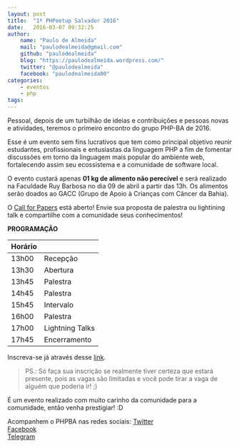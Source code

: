 ```yaml
---
layout: post
title:  "1º PHPeetup Salvador 2016"
date:   2016-03-07 09:32:25
author: 
    name: "Paulo de Almeida"
    mail: "paulodealmeida@gmail.com"
    github: "paulodealmeida"
    blog: "https://paulodealmeida.wordpress.com/"
    twitter: "@paulodealmeida"
    facebook: "paulodealmeida00"
categories: 
    - eventos
    - php
tags: 
---
```


Pessoal, depois de um turbilhão de ideias e contribuições e pessoas novas e atividades, teremos o primeiro encontro do grupo PHP-BA de 2016.

Esse é um evento sem fins lucrativos que tem como principal objetivo reunir estudantes, profissionais e entusiastas da linguagem PHP a fim de fomentar discussões em torno da linguagem mais popular do ambiente web, fortalecendo assim seu ecossistema e a comunidade de software local.

O evento custará apenas **01 kg de alimento não perecível** e será realizado na Faculdade Ruy Barbosa no dia 09 de abril a partir das 13h. Os alimentos serão doados ao GACC (Grupo de Apoio à Crianças com Câncer da Bahia).

O [Call for Papers](http://speakerfight.com/events/1o-phpeetup-salvador-2016) está aberto! Envie sua proposta de palestra ou lightining talk e compartilhe com a comunidade seus conhecimentos! 

**PROGRAMAÇÃO**

| Horário |          |
--------- | -------- |
| 13h00   | Recepção |
| 13h30   | Abertura |
| 13h45   | Palestra |
| 14h45   | Palestra |
| 15h45   | Intervalo |
| 16h00   | Palestra |
| 17h00   | Lightning Talks |
| 17h45   | Encerramento |

Inscreva-se já através desse [link](http://even.tc/1o-phpeetup).

> PS.: Só faça sua inscrição se realmente tiver certeza que estará presente, pois as vagas são limitadas e você pode tirar a vaga de alguém que poderia ir! ;)

É um evento realizado com muito carinho da comunidade para a comunidade, então venha prestigiar! :D

Acompanhem o PHPBA nas redes sociais:
[Twitter](https://twitter.com/phpba)  
[Facebook](https://www.facebook.com/PHPBA-1452159261670420/)  
[Telegram](https://telegram.me/joinchat/CKBipAbp_l_UlHLcsDu2Zw)
